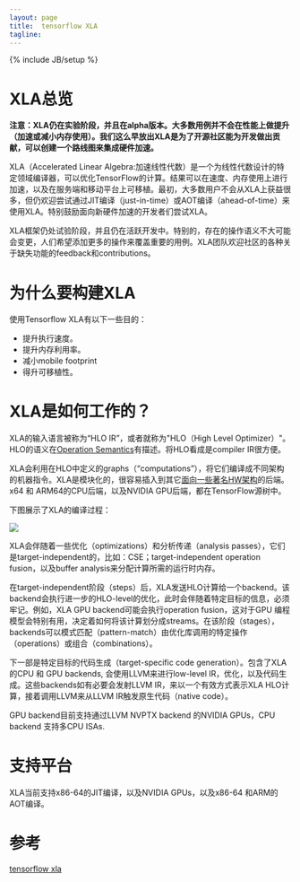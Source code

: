 ```yaml
---
layout: page
title:  tensorflow XLA
tagline: 
---
```

{% include JB/setup %}

# XLA总览

**注意：XLA仍在实验阶段，并且在alpha版本。大多数用例并不会在性能上做提升（加速或减小内存使用）。我们这么早放出XLA是为了开源社区能为开发做出贡献，可以创建一个路线图来集成硬件加速。**

XLA（Accelerated Linear Algebra:加速线性代数）是一个为线性代数设计的特定领域编译器，可以优化TensorFlow的计算。结果可以在速度、内存使用上进行加速，以及在服务端和移动平台上可移植。最初，大多数用户不会从XLA上获益很多，但仍欢迎尝试通过JIT编译（just-in-time）或AOT编译（ahead-of-time）来使用XLA。特别鼓励面向新硬件加速的开发者们尝试XLA。

XLA框架仍处试验阶段，并且仍在活跃开发中。特别的，存在的操作语义不大可能会变更，人们希望添加更多的操作来覆盖重要的用例。XLA团队欢迎社区的各种关于缺失功能的feedback和contributions。

# 为什么要构建XLA

使用Tensorflow XLA有以下一些目的：

- 提升执行速度。
- 提升内存利用率。
- 减小mobile footprint
- 得升可移植性。

# XLA是如何工作的？

XLA的输入语言被称为“HLO IR”，或者就称为"HLO（High Level Optimizer）"。HLO的语义在[Operation Semantics](https://www.tensorflow.org/performance/xla/operation_semantics)有描述。将HLO看成是compiler IR很方便。

XLA会利用在HLO中定义的graphs（“computations”），将它们编译成不同架构的机器指令。XLA是模块化的，很容易插入到其它[面向一些著名HW架构](https://www.tensorflow.org/performance/xla/developing_new_backend)的后端。x64 和 ARM64的CPU后端，以及NVIDIA GPU后端，都在TensorFlow源树中。

下图展示了XLA的编译过程：

<img src="https://www.tensorflow.org/images/how-does-xla-work.png">

XLA会伴随着一些优化（optimizations）和分析传递（analysis passes），它们是target-independent的，比如：CSE；target-independent operation fusion，以及buffer analysis来分配计算所需的运行时内存。

在target-independent阶段（steps）后，XLA发送HLO计算给一个backend。该backend会执行进一步的HLO-level的优化，此时会伴随着特定目标的信息，必须牢记。例如，XLA GPU backend可能会执行operation fusion，这对于GPU 编程模型会特别有用，决定着如何将该计算划分成streams。在该阶段（stages），backends可以模式匹配（pattern-match）由优化库调用的特定操作（operations）或组合（combinations）。

下一部是特定目标的代码生成（target-specific code generation）。包含了XLA 的CPU 和 GPU backends, 会使用LLVM来进行low-level IR，优化，以及代码生成。这些backends如有必要会发射LLVM IR，来以一个有效方式表示XLA HLO计算，接着调用LLVM来从LLVM IR触发原生代码（native code）。

GPU backend目前支持通过LLVM NVPTX backend 的NVIDIA GPUs，CPU backend 支持多CPU ISAs.

# 支持平台

XLA当前支持x86-64的JIT编译，以及NVIDIA GPUs，以及x86-64 和ARM的AOT编译。


# 参考

[tensorflow xla](https://www.tensorflow.org/performance/xla/)
